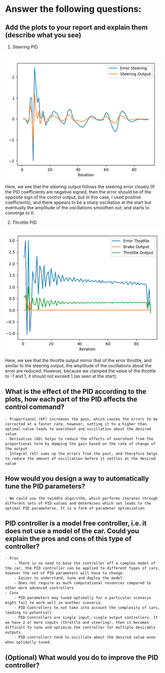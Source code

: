 # Answer the following questions:

## Add the plots to your report and explain them (describe what you see)
1. Steering PID 

<img src="steer_pid_plot.png">

Here, we see that the steering output follows the steering error closely (If the PID coefficients are negative signed, then the error should be of the opposite sign of the control output, but in this case, I used positive coefficients), and there appears to be a sharp oscillation at the start but eventually the amplitude of the oscillations smoothen out, and starts to converge to 0. 

2. Throttle PID

<img src="throttle_pid_plot.png">

Here, we see that the throttle output mirror that of the error throttle, and similar to the steering output, the amplitude of the  oscillations about the error are reduced.  However, because we clamped the value of the throttle to -1 and 1, it should not exceed 1 (as seen at the start).

## What is the effect of the PID according to the plots, how each part of the PID affects the control command?
    - Proportional (kP) increases the gain, which causes the errors to be corrected at a faster rate, however, setting it to a higher than optimal value leads to overshoot and oscillation about the desired value
    - Derivative (kD) helps to reduce the effects of overshoot from the proportional term by damping the gain based on the rate of change of the output
    - Integral (kI) sums up the errors from the past, and therefore helps to reduce the amount of oscillation before it settles at the desired value

## How would you design a way to automatically tune the PID parameters?
    - We could use the twiddle algorithm, which performs iterates through different sets of PID values and determines which set leads to the optimal PID parameterse. It is a form of parameter optimization.

## PID controller is a model free controller, i.e. it does not use a model of the car. Could you explain the pros and cons of this type of controller?
    - Pros
        - There is no need to base the controller off a complex model of the car, the PID controller can be applied to different types of cars, however the set of PID parameters will have to change.
        - Easier to understand, tune and deploy the model.
        - Does not require as much computational resources compared to other more advanced controllers
    - Cons
        - PID parameters may tuned optimally for a particular scenario might fail to work well in another scenario.
        - PID Controllers to not take into account the complexity of cars, leading to potentiall
        - PID Controllers are single input, single output controllers. If we have 2 or more inputs (throttle and steering), then it becomes difficult to tune and optimize the controller for multiple desirable outputs.
        - PID controllers tend to oscillate about the desired value even when optimally tuned.

## (Optional) What would you do to improve the PID controller?
